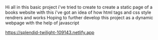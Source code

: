 Hi all in this basic project i've tried to create to create a static page of a books website with this i've got an idea of how html tags and css style rendrers and works
Hoping to further develop this project as a dynamic webpage with the help of javascript 

https://splendid-twilight-109143.netlify.app

